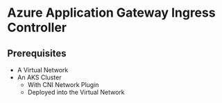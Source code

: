 # Azure Application Gateway Ingress Controller

## Prerequisites

- A Virtual Network
- An AKS Cluster
  - With CNI Network Plugin
  - Deployed into the Virtual Network
  
  
